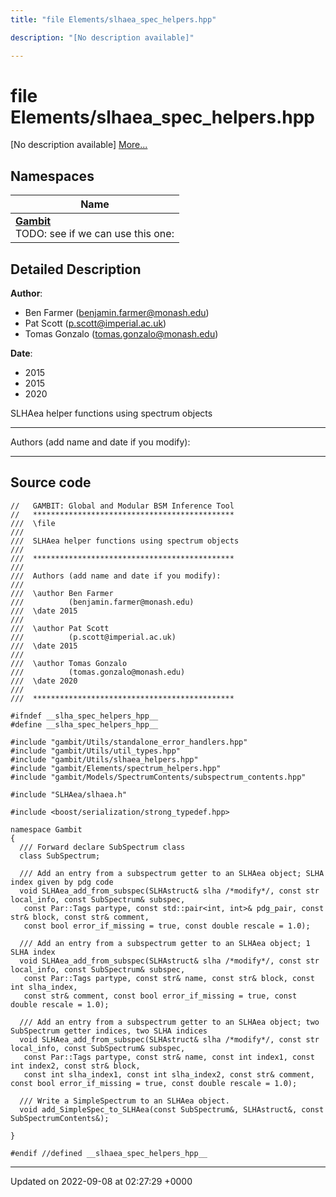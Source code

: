 ```yaml
---
title: "file Elements/slhaea_spec_helpers.hpp"

description: "[No description available]"

---
```


# file Elements/slhaea_spec_helpers.hpp

[No description available] [More...](#detailed-description)

## Namespaces

| Name           |
| -------------- |
| **[Gambit](/documentation/code/namespaces/namespacegambit/)** <br>TODO: see if we can use this one:  |

## Detailed Description


**Author**: 

  * Ben Farmer ([benjamin.farmer@monash.edu](mailto:benjamin.farmer@monash.edu)) 
  * Pat Scott ([p.scott@imperial.ac.uk](mailto:p.scott@imperial.ac.uk)) 
  * Tomas Gonzalo ([tomas.gonzalo@monash.edu](mailto:tomas.gonzalo@monash.edu)) 


**Date**: 

  * 2015
  * 2015
  * 2020


SLHAea helper functions using spectrum objects



------------------

Authors (add name and date if you modify):



------------------




## Source code

```
//   GAMBIT: Global and Modular BSM Inference Tool
//   *********************************************
///  \file
///
///  SLHAea helper functions using spectrum objects
///
///  *********************************************
///
///  Authors (add name and date if you modify):
///
///  \author Ben Farmer
///          (benjamin.farmer@monash.edu)
///  \date 2015
///
///  \author Pat Scott
///          (p.scott@imperial.ac.uk)
///  \date 2015
///
///  \author Tomas Gonzalo
///          (tomas.gonzalo@monash.edu)
///  \date 2020
///
///  *********************************************

#ifndef __slha_spec_helpers_hpp__
#define __slha_spec_helpers_hpp__

#include "gambit/Utils/standalone_error_handlers.hpp"
#include "gambit/Utils/util_types.hpp"
#include "gambit/Utils/slhaea_helpers.hpp"
#include "gambit/Elements/spectrum_helpers.hpp"
#include "gambit/Models/SpectrumContents/subspectrum_contents.hpp"

#include "SLHAea/slhaea.h"

#include <boost/serialization/strong_typedef.hpp>

namespace Gambit
{
  /// Forward declare SubSpectrum class
  class SubSpectrum;

  /// Add an entry from a subspectrum getter to an SLHAea object; SLHA index given by pdg code
  void SLHAea_add_from_subspec(SLHAstruct& slha /*modify*/, const str local_info, const SubSpectrum& subspec,
   const Par::Tags partype, const std::pair<int, int>& pdg_pair, const str& block, const str& comment,
   const bool error_if_missing = true, const double rescale = 1.0);

  /// Add an entry from a subspectrum getter to an SLHAea object; 1 SLHA index
  void SLHAea_add_from_subspec(SLHAstruct& slha /*modify*/, const str local_info, const SubSpectrum& subspec,
   const Par::Tags partype, const str& name, const str& block, const int slha_index,
   const str& comment, const bool error_if_missing = true, const double rescale = 1.0);

  /// Add an entry from a subspectrum getter to an SLHAea object; two SubSpectrum getter indices, two SLHA indices
  void SLHAea_add_from_subspec(SLHAstruct& slha /*modify*/, const str local_info, const SubSpectrum& subspec,
   const Par::Tags partype, const str& name, const int index1, const int index2, const str& block,
   const int slha_index1, const int slha_index2, const str& comment, const bool error_if_missing = true, const double rescale = 1.0);

  /// Write a SimpleSpectrum to an SLHAea object.
  void add_SimpleSpec_to_SLHAea(const SubSpectrum&, SLHAstruct&, const SubSpectrumContents&);

}

#endif //defined __slhaea_spec_helpers_hpp__
```


-------------------------------

Updated on 2022-09-08 at 02:27:29 +0000
